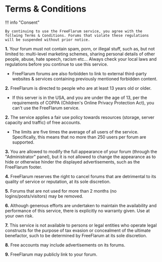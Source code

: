 # Terms & Conditions

!!! info "Consent"

    By continuing to use the FreeFlarum service, you agree with the follwing Terms & Conditions. Forums that violate these regulations will be suspended without prior notice.

**1.** Your forum must not contain spam, porn, or illegal stuff, such as, but not limited to: multi-level marketing schemes, sharing personal details of other people, abuse, hate speech, racism etc... Always check your local laws and regulations before you continue to use this service.

  - FreeFlarum forums are also forbidden to link to external third-party websites & services containing previously mentioned forbidden content.

**2.** FreeFlarum is directed to people who are at least 13 years old or older.
  - If this server is in the USA, and you are under the age of 13, per the requirements of COPPA (Children's Online Privacy Protection Act), you can't use the FreeFlarum service.

**2.** The service applies a fair use policy towards resources (storage, server capacity and traffic) of free accounts.
  - The limits are five times the average of all users of the service. Specifically, this means that no more than 250 users per forum are supported.

**3.** You are allowed to modify the full appearance of your forum (through the "Administrator" panel), but it is not allowed to change the appearance as to hide or otherwise hinder the displayed advertisements, such as the FreeFlarum footer.

**4.** FreeFlarum reserves the right to cancel forums that are detrimental to its quality of service or reputation, at its sole discretion.

**5.** Forums that are not used for more than 2 months (no logins/posts/visitors) may be removed.

**6.** Although generous efforts are undertaken to maintain the availability and performance of this service, there is explicitly no warranty given. Use at your own risk.

**7.** This service is not available to persons or legal entities who operate legal constructs for the purpose of tax evasion or concealment of the ultimate benefactor, such to be determined by FreeFlarum at its sole discretion.

**8.** Free accounts may include advertisements on its forums.

**9.** FreeFlarum may publicly link to your forum.
